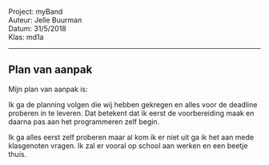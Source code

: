 Project: myBand <br>
Auteur: Jelle Buurman <br>
Datum: 31/5/2018 <br>
Klas: md1a

_________________________________________________________________________________________________________________________


<h2>Plan van aanpak</h2>

Mijn plan van aanpak is: 

Ik ga de planning volgen die wij hebben gekregen en alles voor de deadline proberen in te leveren. 
Dat betekent dat ik eerst de voorbereiding maak en daarna pas aan het programmeren zelf begin.

Ik ga alles eerst zelf proberen maar al kom ik er niet uit ga ik het aan mede klasgenoten vragen.
Ik zal er vooral op school aan werken en een beetje thuis.




